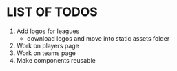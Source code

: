 # LIST OF TODOS
1. Add logos for leagues
    * download logos and move into static assets folder
2. Work on players page
3. Work on teams page
4. Make components reusable